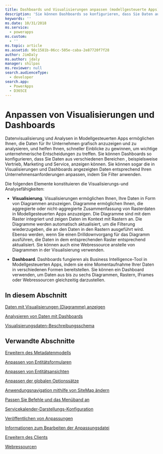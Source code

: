 ```yaml
---
title: Dashboards und Visualisierungen anpassen (modellgesteuerte Apps) Startseite | Microsoft Docs
description: 'Sie können Dashboards so konfigurieren, dass Sie Daten aus verschiedenen Bereichen von Dynamics 365, beispielsweise Vertrieb, Marketing und Service anzeigen können. Sie können sogar die in Visualisierungen und Dashboards angezeigten Daten entsprechend Ihren Unternehmensanforderungen anpassen, indem Sie Filter anwenden.'
keywords: ''
ms.date: 10/31/2018
ms.service:
  - powerapps
ms.custom:
  - ''
ms.topic: article
ms.assetid: 90c1581b-06cc-505e-caba-2e87720f7f28
author: JimDaly
ms.author: jdaly
manager: shilpas
ms.reviewer: null
search.audienceType:
  - developer
search.app:
  - PowerApps
  - D365CE
---
```


# <a name="customize-visualizations-and-dashboards"></a>Anpassen von Visualisierungen und Dashboards

<!-- https://docs.microsoft.com/en-us/dynamics365/customer-engagement/developer/customize-dev/customize-visualizations-dashboards -->

Datenvisualisierung und Analysen in Modellgesteuerten Apps ermöglichen Ihnen, die Daten für Ihr Unternehmen grafisch anzuzeigen und zu analysieren, und helfen Ihnen, schneller Einblicke zu gewinnen, um wichtige unternehmerische Entscheidungen zu treffen. Sie können Dashboards so konfigurieren, dass Sie Daten aus verschiedenen Bereichen , beispielsweise Vertrieb, Marketing und Service, anzeigen können. Sie können sogar die in Visualisierungen und Dashboards angezeigten Daten entsprechend Ihren Unternehmensanforderungen anpassen, indem Sie Filter anwenden.  
  
 Die folgenden Elemente konstituieren die Visualisierungs-und Analysefähigkeiten:  
  
- **Visualisierung**. Visualisierungen ermöglichen Ihnen, Ihre Daten in Form von Diagrammen anzuzeigen. Diagramme ermöglichen Ihnen, die aggregierte oder nicht-aggregierte Zusammenfassung von Rasterdaten in Modellgesteuerten Apps anzuzeigen. Die Diagramme sind mit dem Raster integriert und zeigen Daten im Kontext mit Rastern an. Die Diagramme werden automatisch aktualisiert, um die Filterung wiederzugeben, die an den Daten in den Rastern ausgeführt wird. Ebenso werden, wenn Sie einen Drilldownvorgang für das Diagramm ausführen, die Daten in dem entsprechenden Raster entsprechend aktualisiert. Sie können auch eine Webressource anstelle von Diagrammen in der Visualisierung verwenden.  
  
- **Dashboard**. Dashboards fungieren als Business Intelligence-Tool in Modellgesteuerten Apps, indem sie eine Momentaufnahme Ihrer Daten in verschiedenen Formen bereitstellen. Sie können ein Dashboard verwenden, um Daten aus bis zu sechs Diagrammen, Rastern, IFrames oder Webressourcen gleichzeitig darzustellen.  
  
## <a name="in-this-section"></a>In diesem Abschnitt  
 [Daten mit Visualisierungen (Diagramme) anzeigen](view-data-with-visualizations-charts.md)  
  
 [Analysieren von Daten mit Dashboards](analyze-data-with-dashboards.md)  
  
 [Visualisierungsdaten-Beschreibungsschema](visualization-data-description-schema.md)  
  
## <a name="related-sections"></a>Verwandte Abschnitte  
 [Erweitern des Metadatenmodells](/dynamics365/customer-engagement/developer/org-service/use-organization-service-metadata)<!-- TODO Need to update relevant powerapps repo link-->
  
 [Anpassen von Entitätsformularen](customize-entity-forms.md)  
  
 [Anpassen von Entitätsansichten](customize-entity-views.md)  
  
 [Anpassen der globalen Optionssätze](/dynamics365/customer-engagement/developer/org-service/customize-global-option-sets)<!-- TODO Need to update relevant powerapps repo link-->
  
 [Anwendungsnavigation mithilfe von SiteMap ändern](/dynamics365/customer-engagement/developer/customize-dev/change-application-navigation-using-sitemap)<!-- TODO Need to update relevant powerapps repo link-->
  
 [Passen Sie Befehle und das Menüband an](customize-commands-ribbon.md)  
  
 [Servicekalender-Darstellungs-Konfiguration](/dynamics365/customer-engagement/developer/customize-dev/service-calendar-appearance-configuration)<!-- TODO Need to update relevant powerapps repo link-->
  
 [Veröffentlichen von Anpassungen](publish-customizations.md)  
  
 [Informationen zum Bearbeiten der Anpassungsdatei](when-edit-customization-file.md)  
  
 [Erweitern des Clients](/dynamics365/customer-engagement/developer/extend-client)<!-- TODO Need to update relevant powerapps repo link-->
  
 [Webressourcen](web-resources.md)
